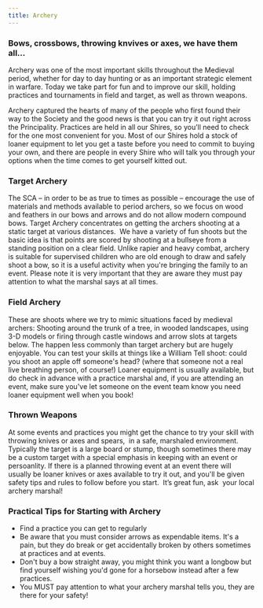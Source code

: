 ```yaml
---
title: Archery
---
```

<h3>Bows, crossbows, throwing knvives or axes, we have them all...</h3>
<p>Archery was one of the most important skills throughout the Medieval period, whether  for day to day hunting or as an important strategic element in warfare.  Today we take part for fun and to improve our skill, holding practices and tournaments in field and target, as well as thrown weapons.

Archery captured the hearts of many of the people who first found their way to the Society and the good news is that you can try it out right across the Principality.   Practices are held in all our Shires, so you’ll need to check for the one most convenient for you. Most of our Shires hold a stock of loaner equipment to let you get a taste before you need to commit to buying your own, and there are people in every Shire who will talk you through your options when the time comes to get yourself kitted out.

<h3>Target Archery</h3>
<p>The SCA – in order to be as true to times as possible – encourage the use of materials and methods available to period archers, so we focus on wood and feathers in our bows and arrows and do not allow modern compound bows. Target Archery concentrates on getting the archers shooting at a static target at various distances.  We have a variety of fun shoots but the basic idea is that points are scored by shooting at a bullseye from a standing position on a clear field. Unlike rapier and heavy combat, archery is suitable for supervised children who are old enough to draw and safely shoot a bow, so it is a useful activity when you're bringing the family to an event. Please note it is very important that they are aware they must pay attention to what the marshal says at all times.</p>
<h3>Field Archery</h3>
<p>These are shoots where we try to mimic situations faced by medieval archers: Shooting around the trunk of a tree, in wooded landscapes, using 3-D models or firing through castle windows and arrow slots at targets below. The happen less commonly than target archery but are hugely enjoyable. You can test your skills at things like a William Tell shoot: could you shoot an apple off someone's head? (where that someone not a real live breathing person, of course!) Loaner equipment is usually available, but do check in advance with a practice marshal and, if you are attending an event, make sure you've let someone on the event team know you need loaner equipment well when you book! </p>
<h3>Thrown Weapons</h3>
<p>At some events and practices you might get the chance to try your skill with throwing knives or axes and spears,  in a safe, marshaled environment. Typically the target is a large board or stump, though sometimes there may be a custom target with a special emphasis in keeping with an event or persoanlity. If there is a planned throwing  event at an event there will usually be  loaner knives or axes available to try it out, and you'll be given safety tips and rules to follow before you start.  It’s great fun, ask  your local archery marshal!</p>
 
<h3>Practical Tips for Starting with Archery</h3>
<ul>
  <li>Find a practice you can get to regularly</li>
  <li>Be aware that you must consider arrows as expendable items. It's a pain, but they do break or get accidentally broken by others sometimes at practices and at events. </li>
  <li>Don't buy a bow straight away, you might think you want a longbow but find yourself wishing you'd gone for a horsebow instead after a few practices.</li>
  <li>You MUST pay attention to what your archery marshal tells you, they are there for your safety! </li>
</ul>